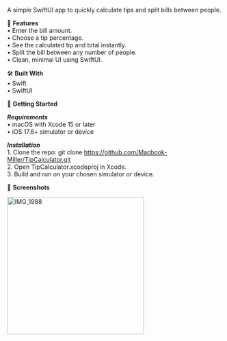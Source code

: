 A simple SwiftUI app to quickly calculate tips and split bills between people.

📱 **Features**  
	•	Enter the bill amount.  
	•	Choose a tip percentage.  
	•	See the calculated tip and total instantly.  
	•	Split the bill between any number of people.  
	•	Clean, minimal UI using SwiftUI.  
  
🛠 **Built With**  
	•	Swift  
	•	SwiftUI  
  
🚀 **Getting Started**  
  
  ***Requirements***  
    	•	macOS with Xcode 15 or later  
	    •	iOS 17.6+ simulator or device  
  
  ***Installation***  
        1.	Clone the repo: git clone https://github.com/Macbook-Miller/TipCalculator.git  
        2.	Open TipCalculator.xcodeproj in Xcode.  
        3.	Build and run on your chosen simulator or device.  
  
📸 **Screenshots**  
  
<img width="320" alt="IMG_1988" src="https://github.com/user-attachments/assets/fcd14e73-a561-4b4c-9e1e-a5bdb8292ce0" />
